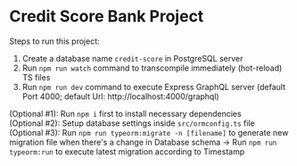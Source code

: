 # Credit Score Bank Project

Steps to run this project:

1. Create a database name `credit-score` in PostgreSQL server
2. Run `npm run watch` command to transcompile immediately (hot-reload) TS files
3. Run `npm run dev` command to execute Express GraphQL server (default Port 4000; default Url: http://localhost:4000/graphql)

(Optional #1): Run `npm i` first to install necessary dependencies
<br/>
(Optional #2): Setup database settings inside `src/ormconfig.ts` file
<br/>
(Optional #3): Run `npm run typeorm:migrate -n [filename]` to generate new migration file when there's a change in Database schema -> Run `npm run typeorm:run` to execute latest migration according to Timestamp
